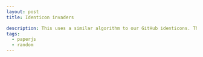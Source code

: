 ```yaml
---
layout: post
title: Identicon invaders

description: This uses a similar algorithm to our GitHub identicons. The colors stay the same, but the identicon shapes are random each time this page loads. (BTW, if you're a GitHub user, did you know that everyone has an identicon – even if you use an avatar? Just swap in your user name in this URL <a href="https://github.com/identicons/jasonlong.png">https://github.com/identicons/jasonlong.png</a>.
tags:
  - paperjs
  - random
---
```

<script src="/pixelbits/js/rhill-voronoi-core.min.js"></script>
<script type="text/paperscript" canvas="canvas-0015">
  // Colors from http://clrs.cc/
  var colors = ['#0074d9', '#01ff70', '#f012be', '#ff851b', '#ffdc00'];
  var perRow = 10;
  var spriteSize = 5;
  // leave room for side gutters and spacing in between
  var pixelSize = view.size.width / ((perRow + 2) + (perRow / 2)) / 5;
  var marginSize = spriteSize * pixelSize / 2;

  view.element.style.backgroundColor = '#111';

  for (y = 0; y < colors.length; y++) {
      identicon = generateIdenticon(pixelSize, spriteSize);
      identicon.fillColor = colors[y];
      identicon.shadowColor = colors[y];
      identicon.shadowBlur = 25;

      for (x = 0; x < perRow; x++) {
          newIdenticon = identicon.clone();
          newIdenticon.position.x = x * ((pixelSize * spriteSize) + marginSize);
          newIdenticon.position.y = y * ((pixelSize * spriteSize) + marginSize);
      }
      identicon.remove();
  }

  project.activeLayer.position = view.center;

  // build ship
  var ship = new Group();
  var base = new Rectangle(
                  new Point(view.size.width / 2, view.size.height - pixelSize * 5),
                  new Size(pixelSize * 5, pixelSize));
  var turret = new Rectangle(
                  new Point(view.size.width / 2 + (pixelSize * 2), view.size.height - pixelSize * 6),
                  new Size(pixelSize, pixelSize * 2));

  ship.addChildren([new Shape.Rectangle(base), new Shape.Rectangle(turret)]);
  ship.fillColor = '#eee';

  function generateIdenticon(pixelSize, spriteSize) {
      var identicon = new Group();
      var halfAxis = (spriteSize -1) / 2;
      var i = 0;
      var x = halfAxis * pixelSize;

      while (x >= 0) {
        var y = 0;
        while (y < spriteSize * pixelSize) {
          if (Math.floor(Math.random() * 100) % 2) {
              var rect = new Rectangle(
                  new Point(x, y),
                  new Size(pixelSize, pixelSize));
              var pixel = new Shape.Rectangle(rect);
              identicon.addChild(pixel);

              if (x != halfAxis * pixelSize) {
                  xStart = 2 * halfAxis * pixelSize -x;
                  var rect = new Rectangle(
                      new Point(xStart, y),
                      new Size(pixelSize, pixelSize));
                  var pixel = new Shape.Rectangle(rect);
                  identicon.addChild(pixel);
              }
          }
          i += 1;
          y += pixelSize;
        }
        x -= pixelSize;
      }
      return identicon;
  }
</script>

<canvas id="canvas-0015" height="250"></canvas>

